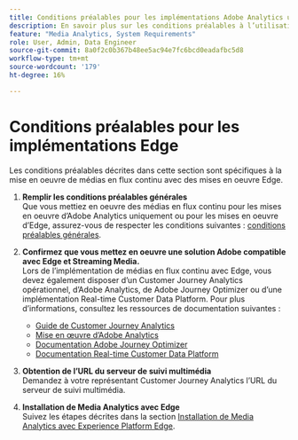 ```yaml
---
title: Conditions préalables pour les implémentations Adobe Analytics uniquement
description: En savoir plus sur les conditions préalables à l’utilisation des médias en flux continu avec les mises en oeuvre d’Adobe Analytics uniquement
feature: "Media Analytics, System Requirements"
role: User, Admin, Data Engineer
source-git-commit: 8a0f2c0b367b48ee5ac94e7fc6bcd0eadafbc5d8
workflow-type: tm+mt
source-wordcount: '179'
ht-degree: 16%

---
```


# Conditions préalables pour les implémentations Edge

Les conditions préalables décrites dans cette section sont spécifiques à la mise en oeuvre de médias en flux continu avec des mises en oeuvre Edge.

1. **Remplir les conditions préalables générales**<br>
Que vous mettiez en oeuvre des médias en flux continu pour les mises en oeuvre d’Adobe Analytics uniquement ou pour les mises en oeuvre d’Edge, assurez-vous de respecter les conditions suivantes : [conditions préalables générales](/help/getting-started/prereqs.md).

1. **Confirmez que vous mettez en oeuvre une solution Adobe compatible avec Edge et Streaming Media.**<br>
Lors de l’implémentation de médias en flux continu avec Edge, vous devez également disposer d’un Customer Journey Analytics opérationnel, d’Adobe Analytics, de Adobe Journey Optimizer ou d’une implémentation Real-time Customer Data Platform. Pour plus d’informations, consultez les ressources de documentation suivantes :
   * [Guide de Customer Journey Analytics](https://experienceleague.adobe.com/docs/analytics-platform/using/cja-landing.html?lang=fr)
   * [Mise en œuvre d’Adobe Analytics](https://experienceleague.adobe.com/docs/analytics/implementation/home.html?lang=fr)
   * [Documentation Adobe Journey Optimizer](https://experienceleague.adobe.com/docs/journey-optimizer.html?lang=fr)
   * [Documentation Real-time Customer Data Platform](https://experienceleague.adobe.com/docs/real-time-customer-data-platform.html?lang=fr)

1. **Obtention de l’URL du serveur de suivi multimédia**<br>
Demandez à votre représentant Customer Journey Analytics l’URL du serveur de suivi multimédia. <!-- This is the `collection-api-server` URL for the Mobile SDK, the JavaScript SDK, and the non-collection-api tracking server for Roku. Domain names for API implementation is: `[your_namespace].hb-api.omtrdc.net`. -->

1. **Installation de Media Analytics avec Edge**<br>
Suivez les étapes décrites dans la section [Installation de Media Analytics avec Experience Platform Edge](/help/implementation/edge/implementation-edge.md).